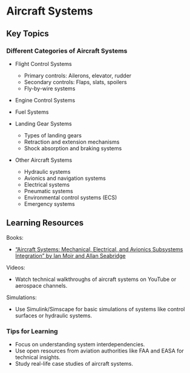 # Aircraft Systems

## Key Topics

### Different Categories of Aircraft Systems
- Flight Control Systems
  - Primary controls: Ailerons, elevator, rudder
  - Secondary controls: Flaps, slats, spoilers
  - Fly-by-wire systems
 
- Engine Control Systems

- Fuel Systems

- Landing Gear Systems
  - Types of landing gears
  - Retraction and extension mechanisms
  - Shock absorption and braking systems

- Other Aircraft Systems
  - Hydraulic systems
  - Avionics and navigation systems
  - Electrical systems 
  - Pneumatic systems
  - Environmental control systems (ECS)
  - Emergency systems
  
## Learning Resources

Books:
- [“Aircraft Systems: Mechanical, Electrical, and Avionics Subsystems Integration” by Ian Moir and Allan Seabridge](https://github.com/abhx7/Aerospace-Engineering/blob/main/Aircrafts/Aircraft%20Systems%20Mechanical%2C%20Electrical%2C%20and%20Avionics%20Subsystems%20Integration%20-%20Ian%20Moir%20and%20Allan%20Seabridge.pdf)

Videos:
- Watch technical walkthroughs of aircraft systems on YouTube or aerospace channels.

Simulations:
- Use Simulink/Simscape for basic simulations of systems like control surfaces or hydraulic systems.

### Tips for Learning
- Focus on understanding system interdependencies.
- Use open resources from aviation authorities like FAA and EASA for technical insights.
- Study real-life case studies of aircraft systems.
